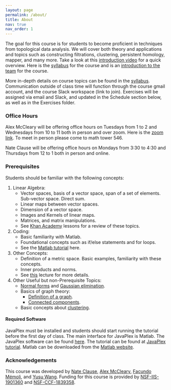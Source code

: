 ```yaml
---
layout: page
permalink: /about/
title: About
nav: true
nav_order: 1
---
```


The goal for this course is for students to become proficient in techniques from topological data analysis. We will cover both theory and applications and topics such as constructing filtrations, clustering, persistent homology, mapper, and many more. Take a look at this [introduction video](https://youtu.be/Z_M8R88wjCo) for a quick overview. Here is the [syllabus](syllabus.pdf) for the course and is an [introduction to the team](https://youtu.be/4YcM8oXAm28) for the course.

More in-depth details on course topics can be found in the [syllabus](syllabus.pdf). Communication outside of class time will function through the course gmail account, and the course Slack workspace (link to join). Exercises will be assigned via email and Slack, and updated in the Schedule section below, as well as in the Exercises folder.

### Office Hours
Alex McCleary will be offering office hours on Tuesdays from 1 to 2 and Wednesdays from 10 to 11 both in person and over zoom. Here is the [zoom link](https://osu.zoom.us/j/94770708980?pwd=L0VuazVabVhlaStRUlpWWHYrSDhidz09). To meet in person please come to math tower 546.

Nate Clause will be offering office hours on Mondays from 3:30 to 4:30 and Thursdays from 12 to 1 both in person and online.

### Prerequisites
Students should be familiar with the following concepts:
1. Linear Algebra:
    - Vector spaces, basis of a vector space, span of a set of elements. Sub-vector space. Direct sum.
    - Linear maps between vector spaces.
    - Dimension of a vector space.
    - Images and Kernels of linear maps.
    - Matrices, and matrix manipulations.
    - See [Khan Academy](https://www.khanacademy.org/math/linear-algebra) lessons for a review of these topics.
2. Coding:
    - Basic familiarity with Matlab.
    - Foundational concepts such as if/else statements and for loops.
    - See the [Matlab tutorial](https://web.eecs.umich.edu/~aey/eecs451/matlab.pdf) here.
3. Other Concepts:
    - Definition of a metric space. Basic examples, familiarity with these concepts.
    - Inner products and norms.
    - See [this](http://www-history.mcs.st-and.ac.uk/~john/MT4522/Lectures/L5.html) lecture for more details.
4. Other Useful but non-Prerequisite Topics:
    - [Normal forms](https://en.wikipedia.org/wiki/Smith_normal_form) and [Gaussian elimination](https://en.wikipedia.org/wiki/Gaussian_elimination).
    - Basics of graph theory:
        - [Definition of a graph](https://en.wikipedia.org/wiki/Graph_theory).
        - [Connected components](https://en.wikipedia.org/wiki/Component_(graph_theory)).
    - Basic concepts about [clustering](https://en.wikipedia.org/wiki/Cluster_analysis).

#### Required Software
JavaPlex must be installed and students should start running the tutorial before the first day of class. The main interface for JavaPlex is Matlab. The JavaPlex software can be found [here](http://appliedtopology.github.io/javaplex/). The tutorial can be found at [JavaPlex tutorial](https://github.com/appliedtopology/javaplex/wiki/Tutorial). Matlab can be downloaded from the [Matlab website](https://www.mathworks.com/products/matlab.html).



### Acknowledgements
This course was developed by [Nate Clause](https://math.osu.edu/people/clause.15), [Alex McCleary](https://www.alexmccleary.org), [Facundo M&eacute;moli](http://facundo-memoli.org), and [Yusu Wang](http://yusu.belkin-wang.org). Funding for this course is provided by [NSF-IIS-1901360](https://www.nsf.gov/awardsearch/showAward?AWD_ID=1901360) and [NSF-CCF-1839358](https://www.nsf.gov/awardsearch/showAward?AWD_ID=1839358).
